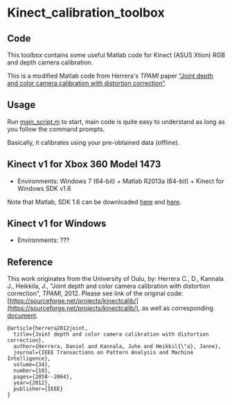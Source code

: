 # Kinect_calibration_toolbox


<section>

## Code

This toolbox contains some useful Matlab code for Kinect (ASUS Xtion) RGB and depth camera calibration.

This is a modified Matlab code from Herrera's _TPAMI_ paper ["Joint depth and color camera calibration with distortion correction"](http://ieeexplore.ieee.org/stamp/stamp.jsp?arnumber=6205765).

</section>


<section>

## Usage

Run [main_script.m](toolbox/main_script.m) to start, main code is quite easy to understand as long as you follow the command prompts.

Basically, it calibrates using your pre-obtained data (offline).

</section>


<section>

## Kinect v1 for Xbox 360 Model 1473

*   Environments: Windows 7 (64-bit) + Matlab R2013a (64-bit) + Kinect for Windows SDK v1.6

Note that Matlab, SDK 1.6 can be downloaded [here](https://www.mathworks.com/downloads/) and [here](https://www.microsoft.com/en-us/download/details.aspx?id=34808).


## Kinect v1 for Windows

*   Environments: ???

</section>


<section>

## Reference

This work originates from the University of Oulu, by:
Herrera C., D., Kannala J., Heikkila, J., "Joint depth and color camera calibration with distortion correction", _TPAMI_, 2012.
Please see link of the original code: [https://sourceforge.net/projects/kinectcalib/](https://sourceforge.net/projects/kinectcalib/), as well as corresponding [document](doc/doc_2_1.pdf).

```
@article{herrera2012joint,
  title={Joint depth and color camera calibration with distortion correction},
  author={Herrera, Daniel and Kannala, Juho and Heikkil{\"a}, Janne},
  journal={IEEE Transactions on Pattern Analysis and Machine Intelligence},
  volume={34},
  number={10},
  pages={2058--2064},
  year={2012},
  publisher={IEEE}
}
```

</section>